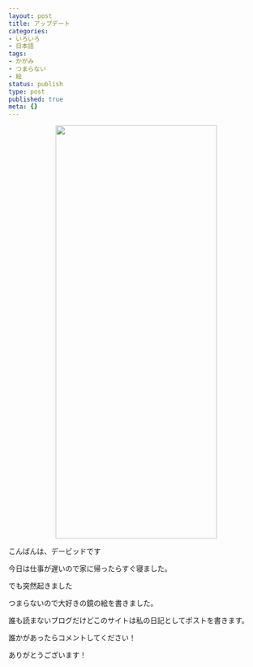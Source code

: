 ```yaml
---
layout: post
title: アップデート
categories:
- いろいろ
- 日本語
tags:
- かがみ
- つまらない
- 絵
status: publish
type: post
published: true
meta: {}
---
```

<center><a href="/images/2010/10/wpid-kagamismile.jpg" rel="lightbox"><img src="/images/2010/10/wpid-kagamismile.jpg" alt="" title="Picture" width="318" height="813" class="alignnone size-medium wp-image-1204" /></a></center>

こんばんは、デービッドです

今日は仕事が遅いので家に帰ったらすぐ寝ました。

でも突然起きました

つまらないので大好きの鏡の絵を書きました。

誰も読まないブログだけどこのサイトは私の日記としてポストを書きます。

誰かがあったらコメントしてください！

ありがとうございます！
